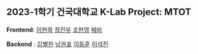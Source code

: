 ## 2023-1학기 건국대학교 K-Lab Project: MTOT
**Frontend**:  [이현희](https://github.com/nonaninona) [정진우](https://github.com/jinwoo0302) [조현영](https://github.com/C-o-lin) [페비](https://github.com/febbyviolen)

**Backend** : [김별찬](https://github.com/algoORgoal) [남권표](https://github.com/GwonPyo) [이동훈](https://github.com/donghoony) [이석진](https://github.com/LEE5J)
